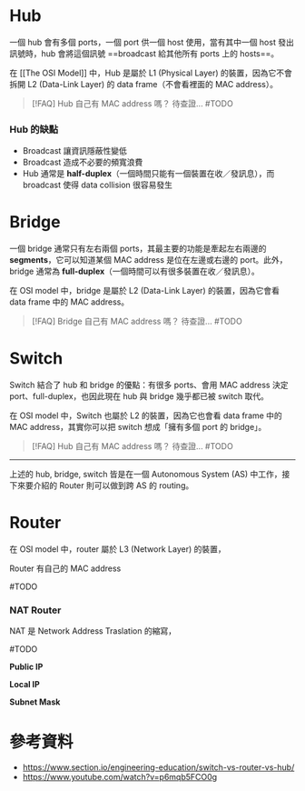 # Hub

一個 hub 會有多個 ports，一個 port 供一個 host 使用，當有其中一個 host 發出訊號時，hub 會將這個訊號 ==broadcast 給其他所有 ports 上的 hosts==。

在 [[The OSI Model]] 中，Hub 是屬於 L1 (Physical Layer) 的裝置，因為它不會拆開 L2 (Data-Link Layer) 的 data frame（不會看裡面的 MAC address）。

>[!FAQ] Hub 自己有 MAC address 嗎？
>待查證... #TODO 

### Hub 的缺點

- Broadcast 讓資訊隱蔽性變低
- Broadcast 造成不必要的頻寬浪費
- Hub 通常是 **half-duplex**（一個時間只能有一個裝置在收／發訊息），而 broadcast 使得 data collision 很容易發生

# Bridge

一個 bridge 通常只有左右兩個 ports，其最主要的功能是牽起左右兩邊的 **segments**，它可以知道某個 MAC address 是位在左邊或右邊的 port。此外，bridge 通常為 **full-duplex**（一個時間可以有很多裝置在收／發訊息）。

在 OSI model 中，bridge 是屬於 L2 (Data-Link Layer) 的裝置，因為它會看 data frame 中的 MAC address。

>[!FAQ] Bridge 自己有 MAC address 嗎？
>待查證... #TODO 

# Switch

Switch 結合了 hub 和 bridge 的優點：有很多 ports、會用 MAC address 決定 port、full-duplex，也因此現在 hub 與 bridge 幾乎都已被 switch 取代。

在 OSI model 中，Switch 也屬於 L2 的裝置，因為它也會看 data frame 中的 MAC address，其實你可以把 switch 想成「擁有多個 port 的 bridge」。

>[!FAQ] Hub 自己有 MAC address 嗎？
>待查證... #TODO 

---

上述的 hub, bridge, switch 皆是在一個 Autonomous System (AS) 中工作，接下來要介紹的 Router 則可以做到跨 AS 的 routing。

# Router

在 OSI model 中，router 屬於 L3 (Network Layer) 的裝置，

Router 有自己的 MAC address

#TODO 

### NAT Router

NAT 是 Network Address Traslation 的縮寫，

#TODO 

**Public IP**

**Local IP**

**Subnet Mask**

# 參考資料

- <https://www.section.io/engineering-education/switch-vs-router-vs-hub/>
- <https://www.youtube.com/watch?v=p6mqb5FCO0g>
